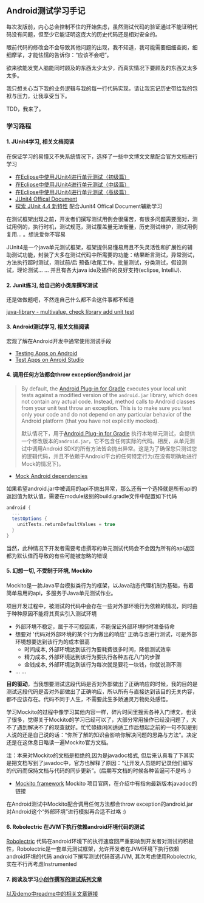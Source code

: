 ## Android测试学习手记

每次发版前，内心总会控制不住的开始焦虑，虽然测试代码的验证通过不能证明代码没有问题，但至少它能证明这庞大的历史代码还是相对安全的。

眼前代码的修改会不会导致其他问题的出现，我不知道，我可能需要细细查阅，细细摩挲，才能怯懦的告诉你：“应该不会吧”。

欲来欲能发觉人脑能同时顾及的东西太少太少，而真实情况下要顾及的东西又太多太多。

我只想关心当下我的业务逻辑与我的每一行代码实现，请让我忘记历史带给我的包袱与压力，让我享受当下。

TDD，我来了。

### 学习路程

#### 1. JUnit4学习, 相关文档阅读

在保证学习的易懂又不失系统情况下，选择了一些中文博文文章配合官方文档进行学习

- [在Eclipse中使用JUnit4进行单元测试（初级篇）](http://blog.csdn.net/andycpp/article/details/1327147)
- [在Eclipse中使用JUnit4进行单元测试（中级篇）](http://blog.csdn.net/andycpp/article/details/1327346)
- [在Eclipse中使用JUnit4进行单元测试（高级篇）](http://blog.csdn.net/andycpp/article/details/1329218)
- [JUnit4 Offical Document](http://junit.org/junit4/)
- [探索 JUnit 4.4 新特性](https://www.ibm.com/developerworks/cn/java/j-lo-junit44/)
  配合Junit4 Offical Document辅助学习

在测试框架出现之前，开发者们撰写测试用例会很痛苦，有很多问题需要面对，测试用例的，执行时机，测试规范，测试覆盖量无法衡量，历史测试维护，测试用例复用... 。想说爱你不容易

JUnit4是一个java单元测试框架，框架提供易懂易用且不失灵活性和扩展性的辅助测试功能，封装了大多在测试代码中所需要的功能：结果断言测试，异常测试，方法执行超时测试，测试前/后 预备/收尾工作，批量测试，分类测试，假设测试，理论测试... ... 并且有各大java ide及插件的良好支持(eclipse, IntelliJ).

#### 2. Junit练习, 给自己的小类库撰写测试

还是做做题吧，不然连自己什么都不会这件事都不知道

[java-library - multivalue, check library add unit test](https://github.com/imfms/java-library/commit/3563b799e9e3dc262f6fb90f34e3adda33e0acb3)

#### 3. Android测试学习, 相关文档阅读 

宏观了解在Android开发中通常使用测试手段

- [Testing Apps on Android](https://developer.android.google.cn/training/testing/index.html)
- [Test Apps on Anroid Studio](https://developer.android.google.cn/studio/test/index.html)

#### 4. 调用任何方法都会throw exception的android.jar 

> By default, the [Android Plug-in for Gradle](https://developer.android.com/tools/building/plugin-for-gradle.html) executes your local unit tests against a modified version of the `android.jar` library, which does not contain any actual code. Instead, method calls to Android classes from your unit test throw an exception. This is to make sure you test only your code and do not depend on any particular behavior of the Android platform (that you have not explicitly mocked).
>
> 默认情况下，用于[Android Plug-in for Gradle](https://developer.android.com/tools/building/plugin-for-gradle.html) 执行本地单元测试，会提供一个修改版本的`android.jar`，它不包含任何实际的代码。相反，从单元测试中调用Android SDK的所有方法皆会抛出异常。这是为了确保您只测试您的逻辑代码，并且不依赖于Android平台的任何特定行为(在没有明确地进行Mock的情况下)。

- [Mock Android dependencies](https://developer.android.com/training/testing/unit-testing/local-unit-tests.html#mocking-dependencies)


如果希望android.jar中被调用的api不抛出异常，那么还有一个选择就是所有api的返回值为默认值，需要在module级别的build.gradle文件中配置如下代码

~~~groovy
android {
  ...
  testOptions {
    unitTests.returnDefaultValues = true
  }
}
~~~

当然，此种情况下开发者需要考虑撰写的单元测试代码会不会因为所有的api返回都为默认值而导致的有些可能被忽略的错误

#### 5. 幻想一切, 不受制于环境, Mockito

Mockito是一款Java平台模拟类行为的框架，以Java动态代理机制为基础，有着简单易用的api，多服务于Java单元测试作业。

项目开发过程中，被测试的代码中会存在一些对外部环境行为依赖的情况，同时由于种种原因不能将其真实引入测试环境

- 外部环境不稳定，属于不可控因素，不能保证外部环境时时准备待命
- 想要对 '代码对外部环境的某个行为做出的响应' 正确与否进行测试，可是外部环境想要达到该行为的成本很高
  - 时间成本, 外部环境达到该行为要耗费很多时间，降低测试效率
  - 精力成本, 外部环境达到该行为要执行各种五花八门的步骤
  - 金钱成本, 外部环境达到该行为每次就是要花一块钱，你就说测不测
- ... ...

**目的驱动**，当我想要测试这段代码是否对外部做出了正确响应的时候，我的目的是测试这段代码是否对外部做出了正确响应，所以所有与直接达到该目的无关内容，都不应该存在。代码不同于人生，不需要此生多娇通灵万物处处感悟。

学习Mockito的过程中像学习其他内容一样，碎片时间里搜索各种入门博文，也读了很多，觉得关于Mockito的学习已经可以了，大部分常用操作已经没问题了，大不了遇到解决不了的现查就好。忙忙碌碌闲闲适适工作后想起之前的一句不知是别人说的还是自己说的话：“你所了解的知识会影响你解决问题的思路与方法”。决定还是在这休息日略读一遍Mockito官方文档。

注：本来对Mockito的文档是拒绝的,因为是javadoc格式, 但后来认真看了下其实是把文档写到了javadoc中，官方也解释了原因：“让开发人员随时记录他们编写的代码而保持文档与代码的同步更新”。(后期写文档的时候各种苦逼可不是吗 :) 

- [Mockito framework](http://site.mockito.org/)
  Mockito 项目官网，在介绍中有指向最新版本javadoc的链接

在Android测试中Mockito配合调用任何方法都会throw exception的android.jar对Android这个“外部环境”进行模拟再合适不过咯 :)

#### 6. Robolectric 在JVM下执行依赖android环境代码的测试

[Robolectric](http://robolectric.org/)
代码在android环境下的执行速度回严重影响到开发者对测试的积极性，Robolectric是一套单元测试框架，允许开发者在JVM环境下执行依赖android环境的代码
android下撰写测试代码首选JVM, 其次考虑使用Robolectric, 实在不行再考虑Instrumented

#### 7. 阅读及学习[小创作撰写的测试系列文章](http://chriszou.com/2016/06/07/android-unit-testing-everything-you-need-to-know.html)

[以及demo中readme中的相关文章链接](https://github.com/ChrisZou/android-unit-testing-tutorial)








